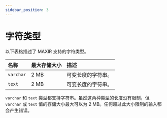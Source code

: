 ```yaml
---
sidebar_position: 3
---
```


# 字符类型

以下表格描述了 MAXIR 支持的字符类型。

| 名称 | 最大存储大小 | 描述 |
| :- | :- | :-| 
| `varchar` | 2 MB | 可变长度的字符串。 |
| `text` | 2 MB | 可变长度的字符串。 |


`varchar` 和 `text` 类型都支持字符串。虽然这两种类型的长度没有限制，但 `varchar` 或 `text` 值的存储大小最大可以为 2 MB。任何超过此大小限制的输入都会产生错误。